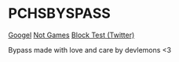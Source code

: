 # PCHSBYSPASS
[Googel](google.com)
[Not Games](https://sites.google.com/view/games-unblockedd/minecraft)
[Block Test (Twitter)](twitter.com)

Bypass made with love and care by devlemons <3
